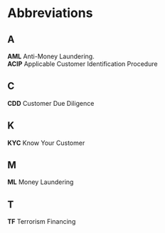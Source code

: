 # Abbreviations 
## A
**AML** Anti-Money Laundering.  
**ACIP** Applicable Customer Identification Procedure

## C
**CDD** Customer Due Diligence

## K
**KYC** Know Your Customer

## M
**ML** Money Laundering

## T
**TF**  Terrorism Financing
